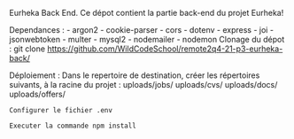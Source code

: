 Eurheka Back End.
Ce dépot contient la partie back-end du projet Eurheka!

Dependances :
    - argon2
    - cookie-parser
    - cors
    - dotenv
    - express
    - joi
    - jsonwebtoken
    - multer
    - mysql2
    - nodemailer
    - nodemon
Clonage du dépot :
    git clone https://github.com/WildCodeSchool/remote2q4-21-p3-eurheka-back/

Déploiement :
    Dans le repertoire de destination, créer les répertoires suivants, à la racine du projet :
    uploads/jobs/
    uploads/cvs/
    uploads/docs/
    uploads/offers/

    Configurer le fichier .env

    Executer la commande npm install
    
